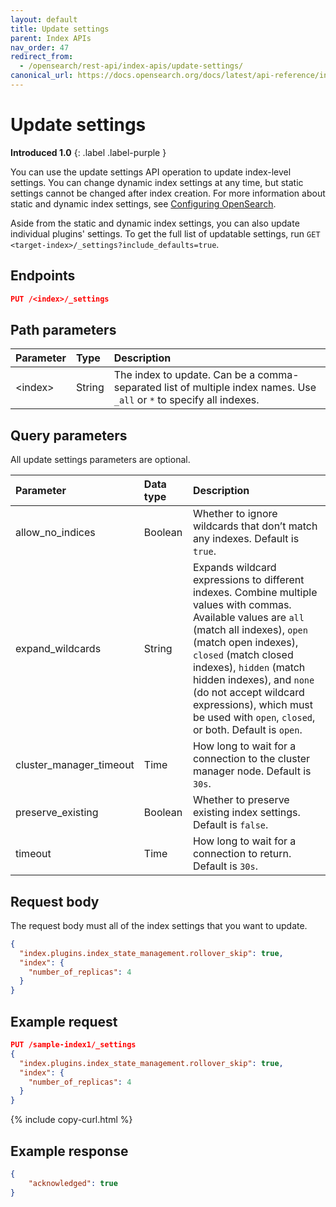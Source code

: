 ```yaml
---
layout: default
title: Update settings
parent: Index APIs
nav_order: 47
redirect_from:
  - /opensearch/rest-api/index-apis/update-settings/
canonical_url: https://docs.opensearch.org/docs/latest/api-reference/index-apis/update-settings/
---
```


# Update settings
**Introduced 1.0**
{: .label .label-purple }

You can use the update settings API operation to update index-level settings. You can change dynamic index settings at any time, but static settings cannot be changed after index creation. For more information about static and dynamic index settings, see [Configuring OpenSearch]({{site.url}}{{site.baseurl}}/install-and-configure/configuring-opensearch/index/).

Aside from the static and dynamic index settings, you can also update individual plugins' settings. To get the full list of updatable settings, run `GET <target-index>/_settings?include_defaults=true`.


## Endpoints

```json
PUT /<index>/_settings
```

## Path parameters

Parameter | Type | Description
:--- | :--- | :---
&lt;index&gt; | String | The index to update. Can be a comma-separated list of multiple index names. Use `_all` or `*` to specify all indexes.

## Query parameters

All update settings parameters are optional.

Parameter | Data type | Description
:--- | :--- | :---
allow_no_indices | Boolean | Whether to ignore wildcards that don’t match any indexes. Default is `true`.
expand_wildcards | String | Expands wildcard expressions to different indexes. Combine multiple values with commas. Available values are `all` (match all indexes), `open` (match open indexes), `closed` (match closed indexes), `hidden` (match hidden indexes), and `none` (do not accept wildcard expressions), which must be used with `open`, `closed`, or both. Default is `open`.
cluster_manager_timeout | Time | How long to wait for a connection to the cluster manager node. Default is `30s`.
preserve_existing | Boolean | Whether to preserve existing index settings. Default is `false`.
timeout | Time | How long to wait for a connection to return. Default is `30s`.

## Request body

The request body must all of the index settings that you want to update.

```json
{
  "index.plugins.index_state_management.rollover_skip": true,
  "index": {
    "number_of_replicas": 4
  }
}
```

## Example request

```json
PUT /sample-index1/_settings
{
  "index.plugins.index_state_management.rollover_skip": true,
  "index": {
    "number_of_replicas": 4
  }
}
```
{% include copy-curl.html %}

## Example response

```json
{
    "acknowledged": true
}
```
